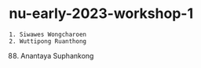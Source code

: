 # nu-early-2023-workshop-1

```text
1. Siwawes Wongcharoen
2. Wuttipong Ruanthong
```
88. Anantaya Suphankong